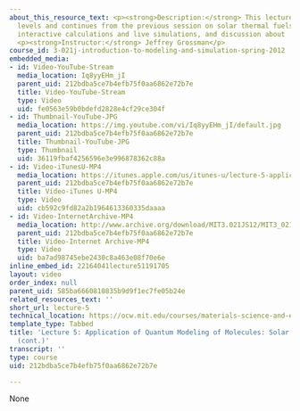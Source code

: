 ```yaml
---
about_this_resource_text: <p><strong>Description:</strong> This lecture reviews energy
  levels and continues from the previous session on solar thermal fuels. There are
  interactive calculations and live simulations, and discussion about  candidate fuels.</p>
  <p><strong>Instructor:</strong> Jeffrey Grossman</p>
course_id: 3-021j-introduction-to-modeling-and-simulation-spring-2012
embedded_media:
- id: Video-YouTube-Stream
  media_location: Iq8yyEHm_jI
  parent_uid: 212bdba5ce7b4efb75f0aa6862e72b7e
  title: Video-YouTube-Stream
  type: Video
  uid: fe0563e59b0bdefd2828e4cf29ce304f
- id: Thumbnail-YouTube-JPG
  media_location: https://img.youtube.com/vi/Iq8yyEHm_jI/default.jpg
  parent_uid: 212bdba5ce7b4efb75f0aa6862e72b7e
  title: Thumbnail-YouTube-JPG
  type: Thumbnail
  uid: 36119fbaf4256596e3e996878362c88a
- id: Video-iTunesU-MP4
  media_location: https://itunes.apple.com/us/itunes-u/lecture-5-application-qm-modeling/id784753488?i=215931718
  parent_uid: 212bdba5ce7b4efb75f0aa6862e72b7e
  title: Video-iTunes U-MP4
  type: Video
  uid: cb592c9fd82a2b1964613360335daaaa
- id: Video-InternetArchive-MP4
  media_location: http://www.archive.org/download/MIT3.021JS12/MIT3_021JS12_lec05_300k.mp4
  parent_uid: 212bdba5ce7b4efb75f0aa6862e72b7e
  title: Video-Internet Archive-MP4
  type: Video
  uid: ba7ad98745ebe2430c8a463e08f70e6e
inline_embed_id: 22164041lecture51191705
layout: video
order_index: null
parent_uid: 585ba6660810835b9d9f1ec7fe05b24e
related_resources_text: ''
short_url: lecture-5
technical_location: https://ocw.mit.edu/courses/materials-science-and-engineering/3-021j-introduction-to-modeling-and-simulation-spring-2012/part-ii-lectures-videos-and-notes/lecture-5
template_type: Tabbed
title: 'Lecture 5: Application of Quantum Modeling of Molecules: Solar Thermal Fuels
  (cont.)'
transcript: ''
type: course
uid: 212bdba5ce7b4efb75f0aa6862e72b7e

---
```

None